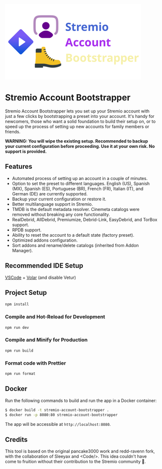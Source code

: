 ![logo](https://github.com/DryKillLogic/stremio-account-bootstrapper/blob/main/public/logo.png?raw=true)

# Stremio Account Bootstrapper

Stremio Account Bootstrapper lets you set up your Stremio account with just a few clicks by bootstrapping a preset into your account. It's handy for newcomers, those who want a solid foundation to build their setup on, or to speed up the process of setting up new accounts for family members or friends.

**WARNING: You will wipe the existing setup. Recommended to backup your current configuration before proceeding. Use it at your own risk. No support is provided.**

## Features

- Automated process of setting up an account in a couple of minutes.
- Option to set the preset to different languages. English (US), Spanish (MX), Spanish (ES), Portuguese (BR), French (FR), Italian (IT), and German (DE) are currently supported.
- Backup your current configuration or restore it.
- Better multilanguage support in Stremio.
- TMDB is the default metadata resolver. Cinemeta catalogs were removed without breaking any core functionality.
- RealDebrid, AllDebrid, Premiumize, Debrid-Link, EasyDebrid, and TorBox support.
- RPDB support.
- Ability to reset the account to a default state (factory preset).
- Optimized addons configuration.
- Sort addons and rename/delete catalogs (inherited from Addon Manager).

## Recommended IDE Setup

[VSCode](https://code.visualstudio.com/) + [Volar](https://marketplace.visualstudio.com/items?itemName=Vue.volar) (and disable Vetur)

## Project Setup

```sh
npm install
```

### Compile and Hot-Reload for Development

```sh
npm run dev
```

### Compile and Minify for Production

```sh
npm run build
```

### Format code with Prettier

```sh
npm run format
```

## Docker

Run the following commands to build and run the app in a Docker container:

```bash
$ docker build -t stremio-account-bootstrapper .
$ docker run -p 8080:80 stremio-account-bootstrapper
```

The app will be accessible at `http://localhost:8080`.

## Credits

This tool is based on the original pancake3000 work and redd-ravenn fork, with the collaboration of Sleeyax and &#60;Code/&#62;. This idea couldn't have come to fruition without their contribution to the Stremio community 🙏.
